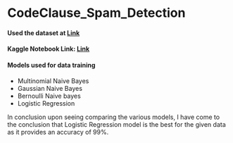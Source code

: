 # CodeClause_Spam_Detection
#### Used the dataset at [Link](https://www.kaggle.com/datasets/balaka18/email-spam-classification-dataset-csv) 
#### Kaggle Notebook Link: [Link](https://www.kaggle.com/code/wahmugdha/spam-detection)
#### Models used for data training

- Multinomial Naive Bayes
- Gaussian Naive Bayes
- Bernoulli Naive bayes
- Logistic Regression

In conclusion upon seeing comparing the various models, I have come to the conclusion that Logistic Regression model is the best for the given data as it provides an accuracy of 99%.
